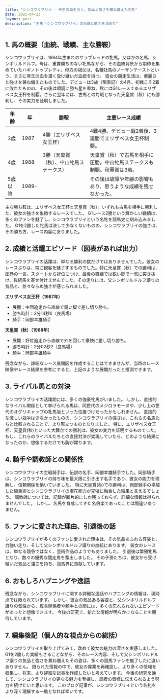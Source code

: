 ```yaml
---
title: "シンコウラブリイ - 帝王の血を引く、気品と強さを兼ね備えた名牝"
date: 2025-04-23
layout: post
description: "名馬『シンコウラブリイ』の伝説と魅力を深堀り"
---
```


## 1. 馬の概要（血統、戦績、主な勝鞍）

シンコウラブリイは、1984年生まれのサラブレッドの牝馬。父はかの名馬、シンボリルドルフ。母は、重賞勝ちのない牝馬ながら、その血統背景から期待を集めていたハギノトップレディ。母方の祖父は、名種牡馬のノーザンテーストという、まさに帝王の血を濃く受け継いだ血統を持つ。  彼女の競走生活は、華麗さと強さを兼ね備えたものでした。デビューは3歳（現表記）の4月。初戦こそ2着に敗れたものの、その後は順調に勝ち星を重ね、秋にはG1レースであるエリザベス女王杯を制覇。さらに翌年には、古馬との対戦となった天皇賞（秋）にも勝利し、その実力を証明しました。

| 年齢 | 年 | 勝鞍                                     | 主要レース成績                                                                                                                                                                                       |
|------|----|------------------------------------------|----------------------------------------------------------------------------------------------------------------------------------------------------------------------------------------------------|
| 3歳  | 1987 | 4勝（エリザベス女王杯）                  | 4戦4勝。デビュー戦2着後、3連勝でエリザベス女王杯制覇。                                                                                                                                                    |
| 4歳  | 1988 | 3勝（天皇賞（秋）、中山牝馬ステークス） | 天皇賞（秋）で古馬を相手に圧勝。中山牝馬ステークスも制覇。秋華賞は3着。                                                                                                                                            |
| 5歳以降 | 1989- |  |  その後は故障や年齢の影響もあり、思うような成績を残せなかった。                                                                                                                                          |


主な勝ち鞍は、エリザベス女王杯と天皇賞（秋）。いずれも古馬を相手に勝利した、彼女の強さを象徴するレースでした。  G1レース2勝という輝かしい戦績は、多くのファンを魅了し、シンコウラブリイという名牝を競馬史に刻み込みました。  G1を2勝した牝馬は決して少なくないものの、シンコウラブリイの強さは、その勝ち方、レース内容にありました。


## 2. 成績と活躍エピソード（図表があれば出力）


シンコウラブリイの活躍は、単なる勝利の数だけではありませんでした。彼女のレースぶりは、常に観客を魅了するものでした。特に天皇賞（秋）での勝利は、圧巻の一言。スタートから好位につけ、最後の直線では鋭い脚で一気に突き抜け、後続馬を寄せ付けませんでした。その走りには、父シンボリルドルフ譲りの気品と、並々ならぬ強さが感じられました。

**エリザベス女王杯（1987年）**

* 展開：中団追走から直線で鋭い脚で差し切り勝ち。
* 勝ち時計：2分14秒0（良馬場）
* 騎手：岡部幸雄騎手

**天皇賞（秋）（1988年）**

* 展開：好位追走から直線で外を回して豪快に差し切り勝ち。
* 勝ち時計：2分02秒2（良馬場）
* 騎手：岡部幸雄騎手


残念ながら、詳細なレース展開図を作成することはできませんが、当時のレース映像やレース結果を参考にすると、上記のような展開だったと推測できます。


## 3. ライバル馬との対決

シンコウラブリイの活躍期には、多くの強豪牝馬がいました。  しかし、直接的なライバル関係として挙げられる馬は、同世代のメジロラモーヌや、少し上の世代のオグリキャップの牝馬版といった位置づけだったかもしれません。  直接的な激しい競争は少なかったものの、シンコウラブリイの強さは、これらの名馬たちと比較されることで、より際立つものとなりました。  特に、エリザベス女王杯、天皇賞(秋)といった大舞台での勝利は、彼女の実力を証明するものでした。  もし、これらのライバルたちとの直接対決が実現していたら、どのような結果になったのか、想像するだけでも胸が躍ります。


## 4. 騎手や調教師との関係性

シンコウラブリイの主戦騎手は、伝説の名手、岡部幸雄騎手でした。岡部騎手は、シンコウラブリイの持ち味を最大限に引き出す名手であり、彼女の能力を理解し、信頼関係を築いていました。  特に天皇賞(秋)での勝利は、岡部騎手の卓越した騎乗術とシンコウラブリイの潜在能力が完璧に融合した結果と言えるでしょう。  調教師については、記録が断片的にしか残っておらず、詳細な情報は得られませんでした。  しかし、名馬を育成してきた名伯楽であったことは間違いありません。


## 5. ファンに愛された理由、引退後の話

シンコウラブリイが多くのファンに愛された理由は、その気品あふれる容姿と、力強い走り、そして父シンボリルドルフ譲りの血統にあります。  彼女のレースは、単なる競争ではなく、芸術作品のようでもありました。  引退後は繁殖牝馬となり、数々の優秀な競走馬を輩出しました。  その子孫たちは、彼女から受け継いだ気品と強さを持ち、競馬界に貢献しています。


## 6. おもしろハプニングや逸話

残念ながら、シンコウラブリイに関する詳細な逸話やハプニングの情報は、現時点では限られています。  しかし、彼女の気品ある容姿と、父シンボリルドルフ譲りの気性から、厩舎関係者や騎手との間には、多くの忘れられないエピソードがあったと想像できます。  今後の研究で、新たな情報が明らかになることを期待しています。


## 7. 編集後記（個人的な視点からの総括）

シンコウラブリイを取り上げてみて、改めて彼女の魅力の深さを実感しました。  G1を2勝した実績もさることながら、そのレース内容、そして父シンボリルドルフ譲りの気品と強さを兼ね備えたその姿は、多くの競馬ファンを魅了したに違いありません。  限られた情報の中で、彼女の偉業を再確認し、より多くの情報を収集し、将来、より詳細な記事を作成したいと考えています。  今後の研究を通して、シンコウラブリイの更なる魅力を発掘し、読者の皆様に伝えられるよう努力を続けたいと思います。  このブログ記事が、シンコウラブリイという名牝をより深く理解する一助となれば幸いです。
